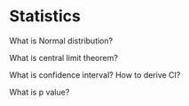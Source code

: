# Statistics

What is Normal distribution?


What is central limit theorem?


What is confidence interval? How to derive CI?



What is p value?
